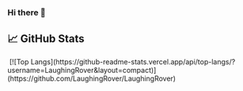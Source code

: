 ### Hi there 👋


## &#x1f4c8; GitHub Stats
<img align="center">
  [![Top Langs](https://github-readme-stats.vercel.app/api/top-langs/?username=LaughingRover&layout=compact)](https://github.com/LaughingRover/LaughingRover)
</img>



<!--
**LaughingRover/LaughingRover** is a ✨ _special_ ✨ repository because its `README.md` (this file) appears on your GitHub profile.

Here are some ideas to get you started:

- 🔭 I’m currently working on ...
- 🌱 I’m currently learning ...
- 👯 I’m looking to collaborate on ...
- 🤔 I’m looking for help with ...
- 💬 Ask me about ...
- 📫 How to reach me: ...
- ⚡ Fun fact: ...
-->
